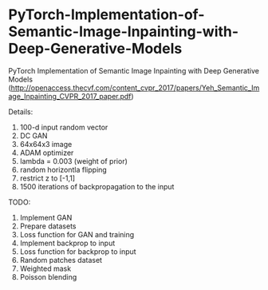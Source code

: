 # PyTorch-Implementation-of-Semantic-Image-Inpainting-with-Deep-Generative-Models

PyTorch Implementation of Semantic Image Inpainting with Deep Generative Models (http://openaccess.thecvf.com/content_cvpr_2017/papers/Yeh_Semantic_Image_Inpainting_CVPR_2017_paper.pdf)

Details:
1. 100-d input random vector
2. DC GAN
3. 64x64x3 image
4. ADAM optimizer
5. lambda = 0.003 (weight of prior)
6. random horizontla flipping
7. restrict z to [-1,1]
8. 1500 iterations of backpropagation to the input


TODO:
1. Implement GAN 
2. Prepare datasets
3. Loss function for GAN and training
4. Implement backprop to input
5. Loss function for backprop to input
6. Random patches dataset
7. Weighted mask
8. Poisson blending



